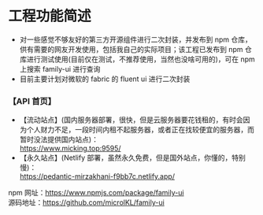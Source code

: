 # 工程功能简述

* 对一些感觉不够友好的第三方开源组件进行二次封装，并发布到 npm 仓库，供有需要的网友开发使用，包括我自己的实际项目；该工程已发布到 npm 仓库进行测试使用(目前仅在测试，不推荐使用，当然也没啥可用的)，可在 npm 上搜索 family-ui 进行查询
* 目前主要计划对微软的 fabric 的 fluent ui 进行二次封装

### 【API 首页】

* 【流动站点】(国内服务器部署，很快，但是云服务器要花钱租的，有时会因为个人财力不足，一段时间内租不起服务器，或者正在找较便宜的服务器，而暂时没法提供国内站点)：  
https://www.micking.top:9595/
* 【永久站点】(Netlify 部署，虽然永久免费，但是国外站点，你懂的，特别慢)：  
https://pedantic-mirzakhani-f9bb7c.netlify.app/  

npm 网址：https://www.npmjs.com/package/family-ui  
源码地址：https://github.com/microlKL/family-ui
